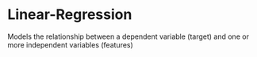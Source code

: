 # Linear-Regression
Models the relationship between a dependent variable (target) and one or more independent variables (features)
